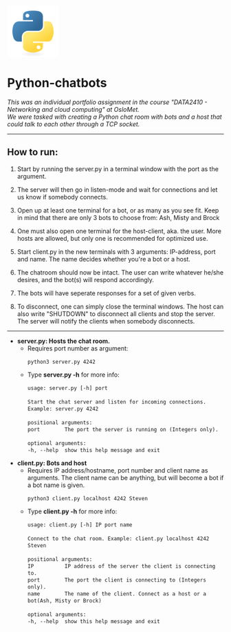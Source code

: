 <img src="https://raw.githubusercontent.com/devicons/devicon/master/icons/python/python-original.svg" alt="Logo" width="120"/> 

# Python-chatbots

*This was an individual portfolio assignment in the course "DATA2410 - Networking and cloud computing" at OsloMet.* <br />
*We were tasked with creating a Python chat room with bots and a host that could talk to each other through a TCP socket.* <br />

- - - 
## How to run:
1. Start by running the server.py in a terminal window with the port as the argument.

2. The server will then go in listen-mode and wait for connections and let us know if somebody connects.
3. Open up at least one terminal for a bot, or as many as you see fit. Keep in mind that there are only 3 bots to choose from: Ash, Misty and Brock
4. One must also open one terminal for the host-client, aka. the user. More hosts are allowed, but only one is recommended for optimized use.
5. Start client.py in the new terminals with 3 arguments: IP-address, port and name. The name decides whether you're a bot or a host.
6. The chatroom should now be intact. The user can write whatever he/she desires, and the bot(s) will respond accordingly.
7. The bots will have seperate responses for a set of given verbs. 
8. To disconnect, one can simply close the terminal windows. The host can also write "SHUTDOWN" to disconnect all clients and stop the server. The server will notify the clients    when somebody disconnects.
- - - 

  - **server.py: Hosts the chat room.**
    - Requires port number as argument:
      ```console
      python3 server.py 4242
      ```
    - Type **server.py -h** for more info:
      ```console
      usage: server.py [-h] port

      Start the chat server and listen for incoming connections. Example: server.py 4242

      positional arguments:
      port        The port the server is running on (Integers only).

      optional arguments:
      -h, --help  show this help message and exit

      ```
  - **client.py: Bots and host**
    - Requires IP address/hostname, port number and client name as arguments. The client name can be anything, but will become a bot if a bot name is given.
      ```console
      python3 client.py localhost 4242 Steven
      ```
    - Type **client.py -h** for more info:
      ```console
      usage: client.py [-h] IP port name

      Connect to the chat room. Example: client.py localhost 4242 Steven

      positional arguments:
      IP          IP address of the server the client is connecting to.
      port        The port the client is connecting to (Integers only).
      name        The name of the client. Connect as a host or a bot(Ash, Misty or Brock)

      optional arguments:
      -h, --help  show this help message and exit
      ```

